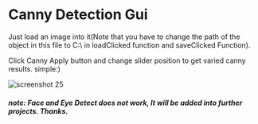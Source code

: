 
# Canny Detection Gui

Just load an image into it(Note that you have to change the path of the object in this file to C:\\ in loadClicked function and saveClicked Function).

Click Canny Apply button and change slider position to get varied canny results. simple:)

![screenshot 25](https://user-images.githubusercontent.com/24922775/41505277-f8fb3638-7222-11e8-9532-0ddf9a80c397.png)



##### note: Face and Eye Detect does not work, It will be added into further projects. Thanks.

